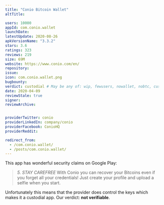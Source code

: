 ```yaml
---
title: "Conio Bitcoin Wallet"
altTitle: 

users: 10000
appId: com.conio.wallet
launchDate: 
latestUpdate: 2020-08-26
apkVersionName: "3.3.2"
stars: 3.6
ratings: 323
reviews: 219
size: 69M
website: https://www.conio.com/en/
repository: 
issue: 
icon: com.conio.wallet.png
bugbounty: 
verdict: custodial # May be any of: wip, fewusers, nowallet, nobtc, custodial, nosource, nonverifiable, reproducible, bounty, defunct
date: 2020-04-09
reviewStale: true
signer: 
reviewArchive:


providerTwitter: conio
providerLinkedIn: company/conio
providerFacebook: ConioHQ
providerReddit: 

redirect_from:
  - /com.conio.wallet/
  - /posts/com.conio.wallet/
---
```



This app has wonderful security claims on Google Play:

> *5. STAY CAREFREE* With Conio you can recover your Bitcoins even if you forget
> all your credentials! Just create your profile and upload a selfie when you
> start.

Unfortunately this means that the provider does control the keys which makes it
a custodial app. Our verdict: **not verifiable**.

